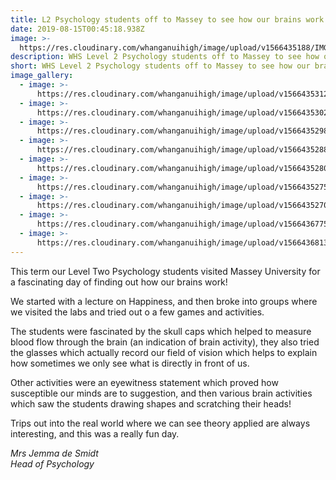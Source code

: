 ```yaml
---
title: L2 Psychology students off to Massey to see how our brains work!
date: 2019-08-15T00:45:18.938Z
image: >-
  https://res.cloudinary.com/whanganuihigh/image/upload/v1566435188/IMG_20190801_134541cropped.jpg
description: WHS Level 2 Psychology students off to Massey to see how our brains work!
short: WHS Level 2 Psychology students off to Massey to see how our brains work!
image_gallery:
  - image: >-
      https://res.cloudinary.com/whanganuihigh/image/upload/v1566435312/IMG_20190801_104935.jpg
  - image: >-
      https://res.cloudinary.com/whanganuihigh/image/upload/v1566435302/IMG_20190801_111339.jpg
  - image: >-
      https://res.cloudinary.com/whanganuihigh/image/upload/v1566435298/IMG_20190801_111617.jpg
  - image: >-
      https://res.cloudinary.com/whanganuihigh/image/upload/v1566435288/IMG_20190801_112154.jpg
  - image: >-
      https://res.cloudinary.com/whanganuihigh/image/upload/v1566435280/IMG_20190801_113029.jpg
  - image: >-
      https://res.cloudinary.com/whanganuihigh/image/upload/v1566435275/IMG_20190801_113904.jpg
  - image: >-
      https://res.cloudinary.com/whanganuihigh/image/upload/v1566435270/IMG_20190801_113959.jpg
  - image: >-
      https://res.cloudinary.com/whanganuihigh/image/upload/v1566436775/IMG_20190801_114836crop.jpg
  - image: >-
      https://res.cloudinary.com/whanganuihigh/image/upload/v1566436813/zIMG_20190801_134541.jpg
---
```

This term our Level Two Psychology students visited Massey University for a fascinating day of finding out how our brains work! 

We started with a lecture on Happiness, and then broke into groups where we visited the labs and tried out o a few games and activities. 

The students were fascinated by the skull caps which helped to measure blood flow through the brain (an indication of brain activity), they also tried the glasses which actually record our field of vision which helps to explain how sometimes we only see what is directly in front of us. 

Other activities were an eyewitness statement which proved how susceptible our minds are to suggestion, and then various brain activities which saw the students drawing shapes and scratching their heads!

Trips out into the real world where we can see theory applied are always interesting, and this was a really fun day.

_Mrs Jemma de Smidt_  
_Head of Psychology_
